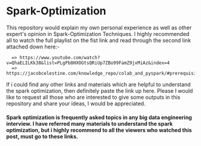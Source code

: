 # Spark-Optimization
This repository would explain my own personal experience as well as other expert's opinion in Spark-Optimization Techniques.
I highly recommended all to watch the full playlist on the fist link and read through the second link attached down here:-

      => https://www.youtube.com/watch?v=QhaELILKk38&list=PLgPb8HXOGtsQRiUp7ZBo99FamZ9jxMiAz&index=4
      => https://jacobcelestine.com/knowledge_repo/colab_and_pyspark/#prerequisite
      
 If i could find any other links and materials which are helpful to understand the spark optimization, then definitely paste the link up here. 
 Please I would like to request all those who are interested to give some outputs in this repository and share your ideas, I would be appreciated. 
 
 #### Spark optimization is frequently asked topics in any big data engineering interview. I have referred many materials to understand the spark optimization, but i highly recommend to all the viewers who watched this post, must go to these links.
